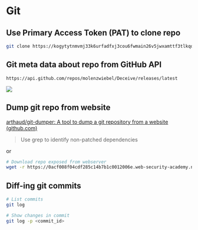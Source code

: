 # Git
## Use Primary Access Token (PAT) to clone repo
```bash
git clone https://kogytytnmvmj33k6urfadfxj3cou6fwmain26v5jwxamttf3tlkqq@dev.azure.com /DevOps/Terraform/_git/Terraform
```

## Git meta data about repo from GitHub API
```http
https://api.github.com/repos/molenzwiebel/Deceive/releases/latest
```

![](/Screenshots/Pasted%20image%2020230104034321.png)

## Dump git repo from website
[arthaud/git-dumper: A tool to dump a git repository from a website (github.com)](https://github.com/arthaud/git-dumper)
> Use grep to identify non-patched dependencies

or
```bash
# Download repo exposed from webserver
wget -r https://0acf008f04cdf285c14b7b1c0012006e.web-security-academy.net/.git/
```

## Diff-ing git commits
```bash
# List commits
git log

# Show changes in commit
git log -p <commit_id>
```